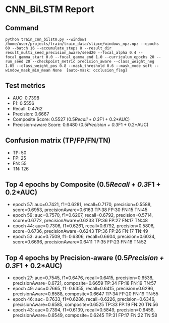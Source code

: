 # CNN_BiLSTM Report

## Command
```
python train_cnn_bilstm.py --windows /home/user/projects/train/train_data/slipce/windows_npz.npz --epochs 60 --batch 16 --accumulate_steps 8 --result_dir result_multi_seed_precision_aware/seed20 --focal_alpha 0.4 --focal_gamma_start 0.0 --focal_gamma_end 1.0 --curriculum_epochs 20 --run_seed 20 --checkpoint_metric precision_aware --class_weight_neg 1.05 --class_weight_pos 0.8 --mask_threshold 0.6 --mask_mode soft --window_mask_min_mean None  [auto-mask: occlusion_flag]
```

## Test metrics
- AUC: 0.7398
- F1: 0.5556
- Recall: 0.4762
- Precision: 0.6667
- Composite Score: 0.5527 (0.5*Recall + 0.3*F1 + 0.2*AUC)
- Precision-aware Score: 0.6480 (0.5*Precision + 0.3*F1 + 0.2*AUC)
## Confusion matrix (TP/FP/FN/TN)
- TP: 50
- FP: 25
- FN: 55
- TN: 126

## Top 4 epochs by Composite (0.5*Recall + 0.3*F1 + 0.2*AUC)
- epoch 57: auc=0.7421, f1=0.6281, recall=0.7170, precision=0.5588, score=0.6953, precisionAware=0.6163  TP:38 FP:30 FN:15 TN:45
- epoch 59: auc=0.7570, f1=0.6207, recall=0.6792, precision=0.5714, score=0.6772, precisionAware=0.6233  TP:36 FP:27 FN:17 TN:48
- epoch 44: auc=0.7306, f1=0.6261, recall=0.6792, precision=0.5806, score=0.6736, precisionAware=0.6243  TP:36 FP:26 FN:17 TN:49
- epoch 53: auc=0.7509, f1=0.6306, recall=0.6604, precision=0.6034, score=0.6696, precisionAware=0.6411  TP:35 FP:23 FN:18 TN:52

## Top 4 epochs by Precision-aware (0.5*Precision + 0.3*F1 + 0.2*AUC)
- epoch 27: auc=0.7545, f1=0.6476, recall=0.6415, precision=0.6538, precisionAware=0.6721, composite=0.6659  TP:34 FP:18 FN:19 TN:57
- epoch 49: auc=0.7665, f1=0.6355, recall=0.6415, precision=0.6296, precisionAware=0.6588, composite=0.6647  TP:34 FP:20 FN:19 TN:55
- epoch 46: auc=0.7633, f1=0.6286, recall=0.6226, precision=0.6346, precisionAware=0.6585, composite=0.6525  TP:33 FP:19 FN:20 TN:56
- epoch 43: auc=0.7394, f1=0.6139, recall=0.5849, precision=0.6458, precisionAware=0.6549, composite=0.6245  TP:31 FP:17 FN:22 TN:58
